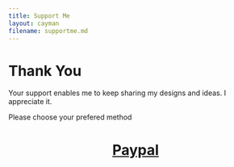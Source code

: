 ```yaml
---
title: Support Me
layout: cayman
filename: supportme.md 
--- 
```

# Thank You

Your support enables me to keep sharing my designs and ideas. I appreciate it. 

Please choose your prefered method
<h1>
<p align="center">
  <a href="http://paypal.me/Stu142">Paypal</a>
</p>
</h1>
